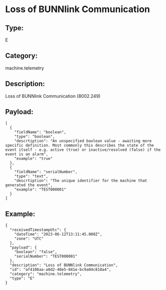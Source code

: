 # Loss of BUNNlink Communication

## Type:

E

## Category:

machine.telemetry

## Description: 

Loss of BUNNlink Communication (8002.249)

## Payload:

```
[
  {
    "fieldName": "boolean",
    "type": "boolean",
    "descrtiption": "An unspecified boolean value - awaiting more specific definition. Most commonly this describes the state of the event itself - e.g. active (true) or inactive/resolved (false) if the event is an alarm",
    "example": "true"
  },
  {
    "fieldName": "serialNumber",
    "type": "text",
    "descrtiption": "The unique identifier for the machine that generated the event",
    "example": "TEST000001"
  }
]
```

## Example:

```
{
  "receivedTimestampUtc": {
    "dateTime": "2023-06-12T13:11:45.000Z",
    "zone": "UTC"
  },
  "payload": {
    "boolean": "false",
    "serialNumber": "TEST000001"
  },
  "description": "Loss of BUNNlink Communication",
  "id": "af4106aa-a0d2-40e5-841e-bc9a04c818a4",
  "category": "machine.telemetry",
  "type": "E"
}
```

